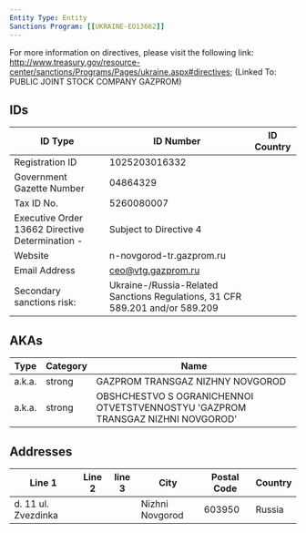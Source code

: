 ```yaml
---
Entity Type: Entity
Sanctions Program: [[UKRAINE-EO13662]]
---
```

For more information on directives, please visit the following link: http://www.treasury.gov/resource-center/sanctions/Programs/Pages/ukraine.aspx#directives; (Linked To: PUBLIC JOINT STOCK COMPANY GAZPROM)

## IDs
| ID Type | ID Number | ID Country |
|---------|-----------|------------|
| Registration ID | 1025203016332 |  |
| Government Gazette Number | 04864329 |  |
| Tax ID No. | 5260080007 |  |
| Executive Order 13662 Directive Determination - | Subject to Directive 4 |  |
| Website | n-novgorod-tr.gazprom.ru |  |
| Email Address | ceo@vtg.gazprom.ru |  |
| Secondary sanctions risk: | Ukraine-/Russia-Related Sanctions Regulations, 31 CFR 589.201 and/or 589.209 |  |


## AKAs
| Type | Category | Name      | 
|------|----------|-----------|
| a.k.a. | strong | GAZPROM TRANSGAZ NIZHNY NOVGOROD |
| a.k.a. | strong | OBSHCHESTVO S OGRANICHENNOI OTVETSTVENNOSTYU 'GAZPROM TRANSGAZ NIZHNI NOVGOROD' |


## Addresses
| Line 1 | Line 2 | line 3 | City | Postal Code| Country | 
|--------|--------|--------|------|------------|---------|
| d. 11 ul. Zvezdinka |  |  | Nizhni Novgorod | 603950 | Russia |

